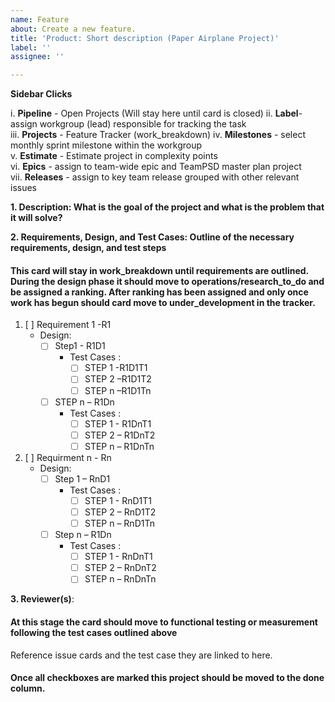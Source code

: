 ```yaml
---
name: Feature
about: Create a new feature.
title: 'Product: Short description (Paper Airplane Project)'
label: ''
assignee: ''

---
```


**Sidebar Clicks** 

i. **Pipeline** - Open Projects  (Will stay here until card is closed)
ii. **Label**- assign workgroup (lead) responsible for tracking the task  
iii. **Projects** - Feature Tracker (work_breakdown) 
iv. **Milestones** - select monthly sprint milestone within the workgroup   
v. **Estimate** - Estimate project in complexity points   
vi. **Epics** - assign to team-wide epic and TeamPSD master plan project  
vii. **Releases** - assign to key team release grouped with other relevant issues  


**1. Description: What is the goal of the project and what is the problem that it will solve?** 


 
**2. Requirements, Design, and Test Cases: Outline of the necessary requirements, design, and test steps**
#### This card will stay in work_breakdown until requirements are outlined. During the design phase it should move to operations/research_to_do and be assigned a ranking. After ranking has been assigned and only once work has begun should card move to under_development in the tracker.


1. [ ] Requirement 1 -R1
	- Design: 
		- [ ] Step1 - R1D1
			- Test Cases :
				- [ ] STEP 1 -R1D1T1 
				- [ ] STEP 2 –R1D1T2
				- [ ] STEP n –R1D1Tn
		- [ ] STEP n – R1Dn
			- Test Cases :
				- [ ] STEP 1 - R1DnT1
				- [ ] STEP 2 – R1DnT2
				- [ ] STEP n – R1DnTn
       
1. [ ] Requirment n - Rn
	- Design:
		- [ ] Step 1 – RnD1
			- Test Cases :
				- [ ] STEP 1 - RnD1T1
				- [ ] STEP 2 – RnD1T2
				- [ ] STEP n – RnD1Tn
		- [ ] Step n – R1Dn
			- Test Cases :
				- [ ] STEP 1 - RnDnT1
				- [ ] STEP 2 – RnDnT2
				- [ ] STEP n – RnDnTn

**3. Reviewer(s)**: 
#### At this stage the card should move to functional testing or measurement following the test cases outlined above
  Reference issue cards and the test case they are linked to here.
  
#### Once all checkboxes are marked this project should be moved to the done column.


